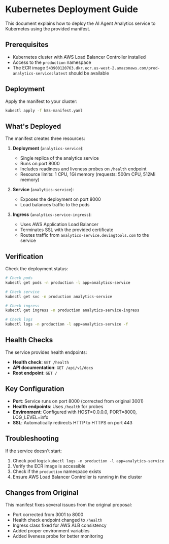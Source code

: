 # Kubernetes Deployment Guide

This document explains how to deploy the AI Agent Analytics service to Kubernetes using the provided manifest.

## Prerequisites

- Kubernetes cluster with AWS Load Balancer Controller installed
- Access to the `production` namespace
- The ECR image `543900120763.dkr.ecr.us-west-2.amazonaws.com/prod-analytics-service:latest` should be available

## Deployment

Apply the manifest to your cluster:

```bash
kubectl apply -f k8s-manifest.yaml
```

## What's Deployed

The manifest creates three resources:

1. **Deployment** (`analytics-service`):
   - Single replica of the analytics service
   - Runs on port 8000
   - Includes readiness and liveness probes on `/health` endpoint
   - Resource limits: 1 CPU, 1Gi memory (requests: 500m CPU, 512Mi memory)

2. **Service** (`analytics-service`):
   - Exposes the deployment on port 8000
   - Load balances traffic to the pods

3. **Ingress** (`analytics-service-ingress`):
   - Uses AWS Application Load Balancer
   - Terminates SSL with the provided certificate
   - Routes traffic from `analytics-service.devingtools.com` to the service

## Verification

Check the deployment status:

```bash
# Check pods
kubectl get pods -n production -l app=analytics-service

# Check service
kubectl get svc -n production analytics-service

# Check ingress
kubectl get ingress -n production analytics-service-ingress

# Check logs
kubectl logs -n production -l app=analytics-service -f
```

## Health Checks

The service provides health endpoints:

- **Health check**: `GET /health`
- **API documentation**: `GET /api/v1/docs`
- **Root endpoint**: `GET /`

## Key Configuration

- **Port**: Service runs on port 8000 (corrected from original 3001)
- **Health endpoints**: Uses `/health` for probes
- **Environment**: Configured with HOST=0.0.0.0, PORT=8000, LOG_LEVEL=info
- **SSL**: Automatically redirects HTTP to HTTPS on port 443

## Troubleshooting

If the service doesn't start:

1. Check pod logs: `kubectl logs -n production -l app=analytics-service`
2. Verify the ECR image is accessible
3. Check if the `production` namespace exists
4. Ensure AWS Load Balancer Controller is running in the cluster

## Changes from Original

This manifest fixes several issues from the original proposal:

- Port corrected from 3001 to 8000
- Health check endpoint changed to `/health`
- Ingress class fixed for AWS ALB consistency
- Added proper environment variables
- Added liveness probe for better monitoring